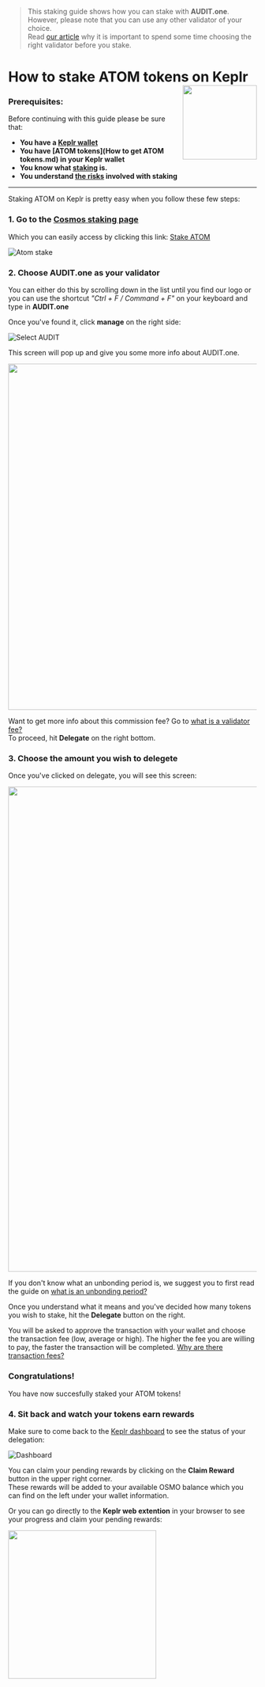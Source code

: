   > This staking guide shows how you can stake with **AUDIT.one**. <br>
  > However, please note that you can use any other validator of your choice. <br>
  > Read [our article](Importance_of_choosing_the_right_validator.md) why it is important to spend some time choosing the right validator before you stake.


# How to stake ATOM tokens on Keplr [<img align="right" width="150" src="https://user-images.githubusercontent.com/95366163/145463556-c4dd11d9-e1e9-4c55-8ee0-09fdbe81c3a0.png">](How_to_stake_ATOM_with_Keplr_Mobile.md)

### Prerequisites:

Before continuing with this guide please be sure that:

- **You have a [Keplr wallet](How_to_create_a_Keplr_wallet.md)**
- **You have [ATOM tokens](How to get ATOM tokens.md) in your Keplr wallet**
- **You know what [staking](What_is_staking.md) is.**
- **You understand [the risks](Risks_of_staking.md) involved with staking**

***


Staking ATOM on Keplr is pretty easy when you follow these few steps:

### **1.  Go to the [Cosmos staking page](https://wallet.keplr.app/#/cosmoshub/stake)**

Which you can easily access by clicking this link: [Stake ATOM](https://wallet.keplr.app/#/cosmoshub/stake)

![Atom stake](https://user-images.githubusercontent.com/95366163/146053601-881ca7f9-d45f-4839-ace2-09dc4e3eca74.png)

### **2.  Choose AUDIT.one as your validator**

You can either do this by scrolling down in the list until you find our logo or you can use the shortcut _"Ctrl + F / Command + F"_ on your keyboard and type in **AUDIT.one**

Once you've found it, click **manage** on the right side:

![Select AUDIT](https://user-images.githubusercontent.com/95366163/146055184-4c3d318a-dbe9-42a5-9d3d-dcd93f5b665c.png)

This screen will pop up and give you some more info about AUDIT.one. 

<img width="700" src="https://user-images.githubusercontent.com/95366163/146203462-eb3ef0ba-481a-4004-b5b6-7d0ae2b6ec28.png">

Want to get more info about this commission fee? Go to [what is a validator fee?](Validator_fee.md)<br>
To proceed, hit **Delegate** on the right bottom.


### **3.  Choose the amount you wish to delegete**

Once you've clicked on delegate, you will see this screen:

<img width="981px" src="https://user-images.githubusercontent.com/95366163/146207794-f4190a28-6f23-4034-939d-9fd846d319e7.png">

If you don't know what an unbonding period is, we suggest you to first read the guide on [what is an unbonding period?](Unbonding_period.md)

Once you understand what it means and you've decided how many tokens you wish to stake, hit the **Delegate** button on the right.

You will be asked to approve the transaction with your wallet and choose the transaction fee (low, average or high). 
The higher the fee you are willing to pay, the faster the transaction will be completed. [Why are there transaction fees?](Transaction_fees.md)


### **Congratulations!** 
You have now succesfully staked your ATOM tokens!


### **4.  Sit back and watch your tokens earn rewards**

Make sure to come back to the [Keplr dashboard](https://wallet.keplr.app/#/dashboard) to see the status of your delegation:

![Dashboard](https://user-images.githubusercontent.com/95366163/146210387-a451033a-3924-466d-9d0b-977fcf72bdba.png)

You can claim your pending rewards by clicking on the **Claim Reward** button in the upper right corner.<br>
These rewards will be added to your available OSMO balance which you can find on the left under your wallet information.<br>

Or you can go directly to the **Keplr web extention** in your browser to see your progress and claim your pending rewards:

<img width="300px" src="https://user-images.githubusercontent.com/95366163/146211903-6726d7ff-a6d3-43f3-b19b-5ab24f5235dc.png">


